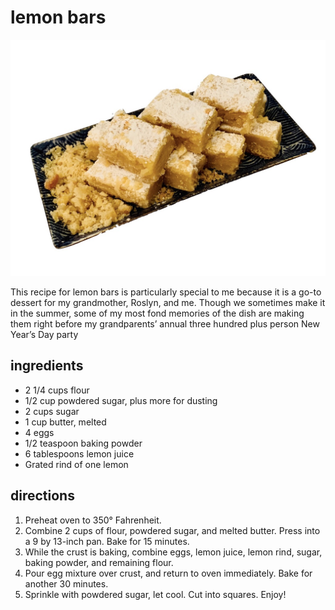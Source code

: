 # lemon bars

![image1](/images/desserts/lemon-bars/image1.jpeg)

This recipe for lemon bars is particularly special to me because it is a go-to dessert for my grandmother, Roslyn, and me. Though we sometimes make it in the summer, some of my most fond memories of the dish are making them right before my grandparents’ annual three hundred plus person New Year’s Day party

## ingredients

- 2 1/4 cups flour
- 1/2 cup powdered sugar, plus more for dusting
- 2 cups sugar
- 1 cup butter, melted
- 4 eggs
- 1/2 teaspoon baking powder
- 6 tablespoons lemon juice
- Grated rind of one lemon

## directions

1. Preheat oven to 350° Fahrenheit.
2. Combine 2 cups of flour, powdered sugar, and melted butter. Press into a 9 by 13-inch pan. Bake for 15 minutes.
3. While the crust is baking, combine eggs, lemon juice, lemon rind, sugar, baking powder, and remaining flour.
4. Pour egg mixture over crust, and return to oven immediately. Bake for another 30 minutes.
5. Sprinkle with powdered sugar, let cool. Cut into squares. Enjoy!
